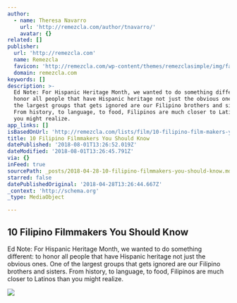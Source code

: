 ```yaml
---
author:
  - name: Theresa Navarro
    url: 'http://remezcla.com/author/tnavarro/'
    avatar: {}
related: []
publisher:
  url: 'http://remezcla.com'
  name: Remezcla
  favicon: 'http://remezcla.com/wp-content/themes/remezclasimple/img/favicon.png?x63031'
  domain: remezcla.com
keywords: []
description: >-
  Ed Note: For Hispanic Heritage Month, we wanted to do something different: to
  honor all people that have Hispanic heritage not just the obvious ones. One of
  the largest groups that gets ignored are our Filipino brothers and sisters.
  From history, to language, to food, Filipinos are much closer to Latinos than
  you might realize.
app_links: []
isBasedOnUrl: 'http://remezcla.com/lists/film/10-filipino-film-makers-you-should-know/'
title: 10 Filipino Filmmakers You Should Know
datePublished: '2018-08-01T13:26:52.019Z'
dateModified: '2018-08-01T13:26:45.791Z'
via: {}
inFeed: true
sourcePath: _posts/2018-04-28-10-filipino-filmmakers-you-should-know.md
starred: false
datePublishedOriginal: '2018-04-28T13:26:44.667Z'
_context: 'http://schema.org'
_type: MediaObject

---
```

<article style=""><h1>10 Filipino Filmmakers You Should Know</h1><p>Ed Note: For Hispanic Heritage Month, we wanted to do something different: to honor all people that have Hispanic heritage not just the obvious ones. One of the largest groups that gets ignored are our Filipino brothers and sisters. From history, to language, to food, Filipinos are much closer to Latinos than you might realize.</p><img src="http://remezcla.com/wp-content/uploads/2014/10/jessica-dela-merced.jpeg" /></article>